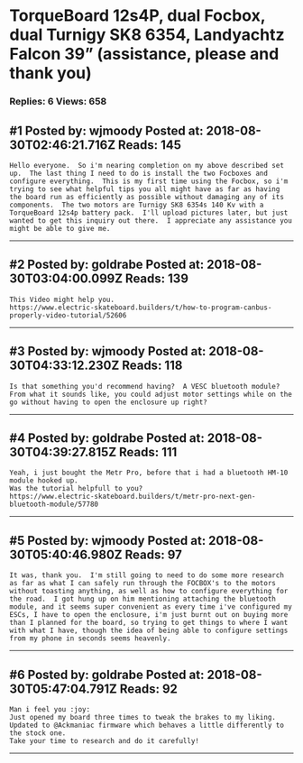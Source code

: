 # TorqueBoard 12s4P, dual Focbox, dual Turnigy SK8 6354, Landyachtz Falcon 39&rdquo; (assistance, please and thank you)

### Replies: 6 Views: 658

## \#1 Posted by: wjmoody Posted at: 2018-08-30T02:46:21.716Z Reads: 145

```
Hello everyone.  So i'm nearing completion on my above described set up.  The last thing I need to do is install the two Focboxes and configure everything.  This is my first time using the Focbox, so i'm trying to see what helpful tips you all might have as far as having the board run as efficiently as possible without damaging any of its components.  The two motors are Turnigy SK8 6354s 140 Kv with a TorqueBoard 12s4p battery pack.  I'll upload pictures later, but just wanted to get this inquiry out there.  I appreciate any assistance you might be able to give me.
```

---
## \#2 Posted by: goldrabe Posted at: 2018-08-30T03:04:00.099Z Reads: 139

```
This Video might help you.
https://www.electric-skateboard.builders/t/how-to-program-canbus-properly-video-tutorial/52606
```

---
## \#3 Posted by: wjmoody Posted at: 2018-08-30T04:33:12.230Z Reads: 118

```
Is that something you'd recommend having?  A VESC bluetooth module?  From what it sounds like, you could adjust motor settings while on the go without having to open the enclosure up right?
```

---
## \#4 Posted by: goldrabe Posted at: 2018-08-30T04:39:27.815Z Reads: 111

```
Yeah, i just bought the Metr Pro, before that i had a bluetooth HM-10 module hooked up.
Was the tutorial helpfull to you?
https://www.electric-skateboard.builders/t/metr-pro-next-gen-bluetooth-module/57780
```

---
## \#5 Posted by: wjmoody Posted at: 2018-08-30T05:40:46.980Z Reads: 97

```
It was, thank you.  I'm still going to need to do some more research as far as what I can safely run through the FOCBOX's to the motors without toasting anything, as well as how to configure everything for the road.  I got hung up on him mentioning attaching the bluetooth module, and it seems super convenient as every time i've configured my ESCs, I have to open the enclosure, i'm just burnt out on buying more than I planned for the board, so trying to get things to where I want with what I have, though the idea of being able to configure settings from my phone in seconds seems heavenly.
```

---
## \#6 Posted by: goldrabe Posted at: 2018-08-30T05:47:04.791Z Reads: 92

```
Man i feel you :joy:
Just opened my board three times to tweak the brakes to my liking. Updated to @Ackmaniac firmware which behaves a little differently to the stock one.
Take your time to research and do it carefully!
```

---
